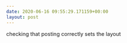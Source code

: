 ```yaml
---
date: 2020-06-16 09:55:29.171159+00:00
layout: post
---
```


checking that posting correctly sets the layout